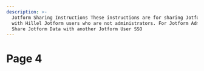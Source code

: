 ```yaml
---
description: >-
  Jotform Sharing Instructions These instructions are for sharing Jotform data
  with Hillel Jotform users who are not administrators. For Jotform Admins:
  Share Jotform Data with another Jotform User SSO
---
```


# Page 4

